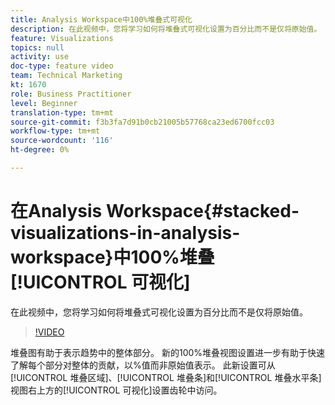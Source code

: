 ```yaml
---
title: Analysis Workspace中100%堆叠式可视化
description: 在此视频中，您将学习如何将堆叠式可视化设置为百分比而不是仅将原始值。
feature: Visualizations
topics: null
activity: use
doc-type: feature video
team: Technical Marketing
kt: 1670
role: Business Practitioner
level: Beginner
translation-type: tm+mt
source-git-commit: f3b3fa7d91b0cb21005b57768ca23ed6700fcc03
workflow-type: tm+mt
source-wordcount: '116'
ht-degree: 0%

---
```



# 在Analysis Workspace{#stacked-visualizations-in-analysis-workspace}中100%堆叠[!UICONTROL 可视化]

在此视频中，您将学习如何将堆叠式可视化设置为百分比而不是仅将原始值。

>[!VIDEO](https://video.tv.adobe.com/v/23131/?quality=12)

堆叠图有助于表示趋势中的整体部分。 新的100%堆叠视图设置进一步有助于快速了解每个部分对整体的贡献，以%值而非原始值表示。 此新设置可从[!UICONTROL 堆叠区域]、[!UICONTROL 堆叠条]和[!UICONTROL 堆叠水平条]视图右上方的[!UICONTROL 可视化]设置齿轮中访问。
